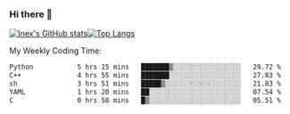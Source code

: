 ### Hi there 👋
[![lnex's GitHub stats](https://github-readme-stats.vercel.app/api?username=lnexenl&count_private=true&show_icons=true)](https://github.com/anuraghazra/github-readme-stats)[![Top Langs](https://github-readme-stats.vercel.app/api/top-langs/?username=lnexenl&layout=compact&langs_count=8&exclude_repo=32-bit-MIPS-CPU)](https://github.com/anuraghazra/github-readme-stats)

My Weekly Coding Time:
<!--START_SECTION:waka-->

```txt
Python           5 hrs 15 mins   ███████▒░░░░░░░░░░░░░░░░░   29.72 %
C++              4 hrs 55 mins   ███████░░░░░░░░░░░░░░░░░░   27.83 %
sh               3 hrs 51 mins   █████▒░░░░░░░░░░░░░░░░░░░   21.83 %
YAML             1 hrs 20 mins   ██░░░░░░░░░░░░░░░░░░░░░░░   07.54 %
C                0 hrs 58 mins   █▒░░░░░░░░░░░░░░░░░░░░░░░   05.51 %
```

<!--END_SECTION:waka-->
